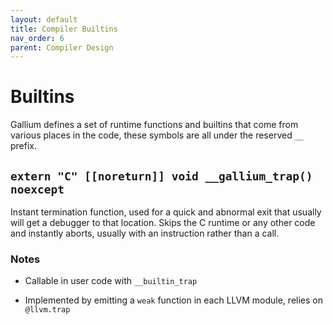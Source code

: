 ```yaml
---
layout: default
title: Compiler Builtins
nav_order: 6
parent: Compiler Design
---
```


# Builtins
Gallium defines a set of runtime functions and builtins that come from various
places in the code, these symbols are all under the reserved `__` prefix.

## `extern "C" [[noreturn]] void __gallium_trap() noexcept`
Instant termination function, used for a quick and abnormal exit that usually
will get a debugger to that location. Skips the C runtime or any other
code and instantly aborts, usually with an instruction rather than a call.

### Notes
- Callable in user code with `__builtin_trap`

- Implemented by emitting a `weak` function in each LLVM module, relies on `@llvm.trap`